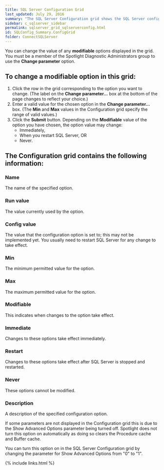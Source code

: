```yaml
---
title: SQL Server Configuration Grid
last_updated: July 29, 2016
summary: "The SQL Server Configuration grid shows the SQL Server configuration options."
sidebar: c_sqlserver_sidebar
permalink: sqlserver_grid_sqlserverconfig.html
id: SQLConfig_Summary.ConfigGrid
folder: ConnectSQLServer
---
```



You can change the value of any **modifiable** options displayed in the grid. You must be a member of the Spotlight Diagnostic Administrators group to use the **Change parameter** option.

## To change a modifiable option in this grid:

1. Click the row in the grid corresponding to the option you want to change. (The label on the **Change parameter...** box at the bottom of the page changes to reflect your choice.)
2. Enter a valid value for the chosen option in the **Change parameter...** box. (The **Min** and **Max** values in the Configuration grid specify the range of valid values.)
3. Click the **Submit** button. Depending on the **Modifiable** value of the option you have chosen, the option value may change:
    * Immediately,
    * When you restart SQL Server, OR
    * Never.


## The Configuration grid contains the following information:

### Name

The name of the specified option.

### Run value

The value currently used by the option.

### Config value

The value that the configuration option is set to; this may not be implemented yet. You usually need to restart SQL Server for any change to take effect.

### Min

The minimum permitted value for the option.

### Max

The maximum permitted value for the option.

### Modifiable

This indicates when changes to the option take effect.

### Immediate

Changes to these options take effect immediately.

### Restart

Changes to these options take effect after SQL Server is stopped and restarted.

### Never

These options cannot be modified.

### Description

A description of the specified configuration option.


If some parameters are not displayed in the Configuration grid this is due to the Show Advanced Options parameter being turned off. Spotlight does not turn this option on automatically as doing so clears the Procedure cache and Buffer cache.

You can turn this option on in the SQL Server Configuration grid by changing the parameter for Show Advanced Options from "0" to "1".


{% include links.html %}

